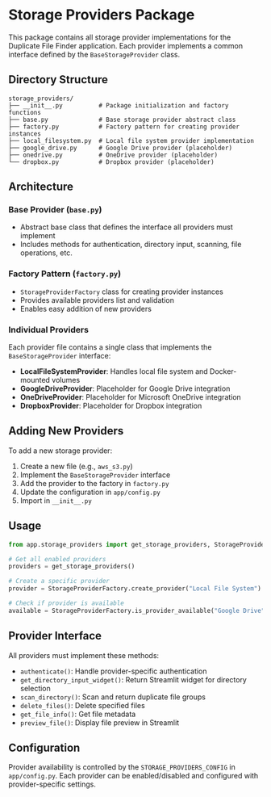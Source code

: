 # Storage Providers Package

This package contains all storage provider implementations for the Duplicate File Finder application. Each provider implements a common interface defined by the `BaseStorageProvider` class.

## Directory Structure

```
storage_providers/
├── __init__.py          # Package initialization and factory functions
├── base.py              # Base storage provider abstract class
├── factory.py           # Factory pattern for creating provider instances
├── local_filesystem.py  # Local file system provider implementation
├── google_drive.py      # Google Drive provider (placeholder)
├── onedrive.py          # OneDrive provider (placeholder)
└── dropbox.py           # Dropbox provider (placeholder)
```

## Architecture

### Base Provider (`base.py`)
- Abstract base class that defines the interface all providers must implement
- Includes methods for authentication, directory input, scanning, file operations, etc.

### Factory Pattern (`factory.py`)
- `StorageProviderFactory` class for creating provider instances
- Provides available providers list and validation
- Enables easy addition of new providers

### Individual Providers
Each provider file contains a single class that implements the `BaseStorageProvider` interface:

- **LocalFileSystemProvider**: Handles local file system and Docker-mounted volumes
- **GoogleDriveProvider**: Placeholder for Google Drive integration
- **OneDriveProvider**: Placeholder for Microsoft OneDrive integration
- **DropboxProvider**: Placeholder for Dropbox integration

## Adding New Providers

To add a new storage provider:

1. Create a new file (e.g., `aws_s3.py`)
2. Implement the `BaseStorageProvider` interface
3. Add the provider to the factory in `factory.py`
4. Update the configuration in `app/config.py`
5. Import in `__init__.py`

## Usage

```python
from app.storage_providers import get_storage_providers, StorageProviderFactory

# Get all enabled providers
providers = get_storage_providers()

# Create a specific provider
provider = StorageProviderFactory.create_provider("Local File System")

# Check if provider is available
available = StorageProviderFactory.is_provider_available("Google Drive")
```

## Provider Interface

All providers must implement these methods:

- `authenticate()`: Handle provider-specific authentication
- `get_directory_input_widget()`: Return Streamlit widget for directory selection
- `scan_directory()`: Scan and return duplicate file groups
- `delete_files()`: Delete specified files
- `get_file_info()`: Get file metadata
- `preview_file()`: Display file preview in Streamlit

## Configuration

Provider availability is controlled by the `STORAGE_PROVIDERS_CONFIG` in `app/config.py`. Each provider can be enabled/disabled and configured with provider-specific settings.
